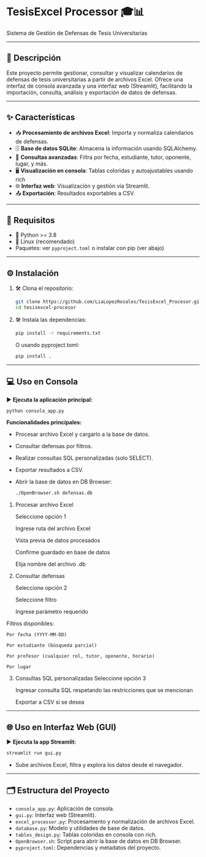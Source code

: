 # TesisExcel Processor 🎓📊

Sistema de Gestión de Defensas de Tesis Universitarias

---

## 📄 Descripción

Este proyecto permite gestionar, consultar y visualizar calendarios de defensas de tesis universitarias a partir de archivos Excel. Ofrece una interfaz de consola avanzada y una interfaz web (Streamlit), facilitando la importación, consulta, análisis y exportación de datos de defensas.

---

## ✨ Características

- 📥 **Procesamiento de archivos Excel**: Importa y normaliza calendarios de defensas.
- 🗄️ **Base de datos SQLite**: Almacena la información usando SQLAlchemy.
- 🔎 **Consultas avanzadas**: Filtra por fecha, estudiante, tutor, oponente, lugar, y más.
- 🖥️ **Visualización en consola**: Tablas coloridas y autoajustables usando rich
- 🌐 **Interfaz web**: Visualización y gestión vía Streamlit.
- 📤 **Exportación**: Resultados exportables a CSV.

---

## 🐍 Requisitos

- 🐍 Python >= 3.8
- 🐧 Linux (recomendado)
- Paquetes: ver `pyproject.toml` o instalar con pip (ver abajo)

---

## ⚙️ Instalación

1. 🛠️ Clona el repositorio:

   ```bash
   git clone https://github.com/LiaLopezRosales/TesisExcel_Procesor.git
   cd tesisexcel-procesor
   ```

2. 🛠️ Instala las dependencias:

   ```bash
   pip install -r requirements.txt
   ```
   
   O usando pyproject.toml:

   ```bash
   pip install .
   ```

---

## 💻 Uso en Consola

▶️ **Ejecuta la aplicación principal:**

```bash
python consola_app.py
```

**Funcionalidades principales:**

- Procesar archivo Excel y cargarlo a la base de datos.
- Consultar defensas por filtros.
- Realizar consultas SQL personalizadas (solo SELECT).
- Exportar resultados a CSV.
- Abrir la base de datos en DB Browser:
  
    ``` bash  
    ./OpenBrowser.sh defensas.db
    ```

1. Procesar archivo Excel

    Seleccione opción 1

    Ingrese ruta del archivo Excel

    Vista previa de datos procesados

    Confirme guardado en base de datos

    Elija nombre del archivo .db

2. Consultar defensas
   
    Seleccione opción 2

    Seleccione filtro

    Ingrese parámetro requerido

Filtros disponibles:

    Por fecha (YYYY-MM-DD)

    Por estudiante (búsqueda parcial)

    Por profesor (cualquier rol, tutor, oponente, horario)

    Por lugar

3. Consultas SQL personalizadas
    Seleccione opción 3

    Ingresar consulta SQL respetando las restricciones que se mencionan

    Exportar a CSV si se desea

---

## 🌐 Uso en Interfaz Web (GUI)

▶️ **Ejecuta la app Streamlit:**

```bash  
streamlit run gui.py
```

- Sube archivos Excel, filtra y explora los datos desde el navegador.

---

## 🗂️ Estructura del Proyecto

- `consola_app.py`: Aplicación de consola.
- `gui.py`: Interfaz web (Streamlit).
- `excel_processor.py`: Procesamiento y normalización de archivos Excel.
- `database.py`: Modelo y utilidades de base de datos.
- `tables_design.py`: Tablas coloridas en consola con rich.
- `OpenBrowser.sh`: Script para abrir la base de datos en DB Browser.
- `pyproject.toml`: Dependencias y metadatos del proyecto.
